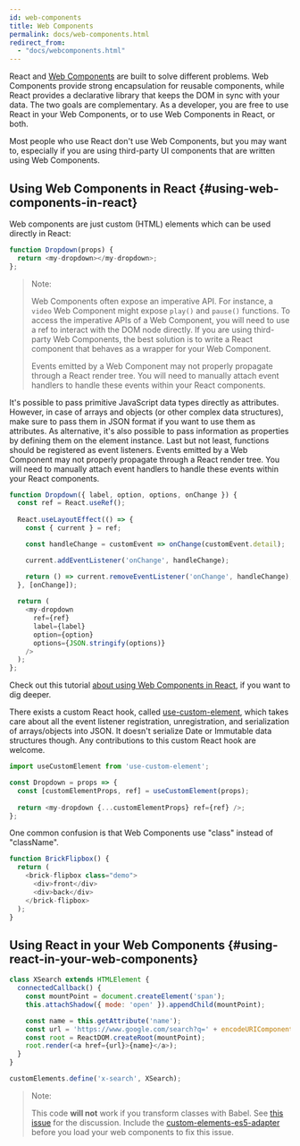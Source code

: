 ```yaml
---
id: web-components
title: Web Components
permalink: docs/web-components.html
redirect_from:
  - "docs/webcomponents.html"
---
```


React and [Web Components](https://developer.mozilla.org/en-US/docs/Web/Web_Components) are built to solve different problems.  Web Components provide strong encapsulation for reusable components, while React provides a declarative library that keeps the DOM in sync with your data. The two goals are complementary. As a developer, you are free to use React in your Web Components, or to use Web Components in React, or both.

Most people who use React don't use Web Components, but you may want to, especially if you are using third-party UI components that are written using Web Components.

## Using Web Components in React {#using-web-components-in-react}

Web components are just custom (HTML) elements which can be used directly in React:

```javascript
function Dropdown(props) {
  return <my-dropdown></my-dropdown>;
};
```

> Note:
>
> Web Components often expose an imperative API. For instance, a `video` Web Component might expose `play()` and `pause()` functions. To access the imperative APIs of a Web Component, you will need to use a ref to interact with the DOM node directly. If you are using third-party Web Components, the best solution is to write a React component that behaves as a wrapper for your Web Component.
>
> Events emitted by a Web Component may not properly propagate through a React render tree.
> You will need to manually attach event handlers to handle these events within your React components.

It's possible to pass primitive JavaScript data types directly as attributes. However, in case of arrays and objects (or other complex data structures), make sure to pass them in JSON format if you want to use them as attributes. As alternative, it's also possible to pass information as properties by defining them on the element instance. Last but not least, functions should be registered as event listeners. Events emitted by a Web Component may not properly propagate through a React render tree. You will need to manually attach event handlers to handle these events within your React components.

```javascript
function Dropdown({ label, option, options, onChange }) {
  const ref = React.useRef();
  
  React.useLayoutEffect(() => {
    const { current } = ref;

    const handleChange = customEvent => onChange(customEvent.detail);

    current.addEventListener('onChange', handleChange);

    return () => current.removeEventListener('onChange', handleChange);
  }, [onChange]);
  
  return (
    <my-dropdown
      ref={ref}
      label={label}
      option={option}
      options={JSON.stringify(options)}
    />
  );
};
```

Check out this tutorial [about using Web Components in React](https://www.robinwieruch.de/react-web-components/), if you want to dig deeper. 

There exists a custom React hook, called [use-custom-element](https://github.com/the-road-to-learn-react/use-custom-element), which takes care about all the event listener registration, unregistration, and serialization of arrays/objects into JSON. It doesn't serialize Date or Immutable data structures though. Any contributions to this custom React hook are welcome.

```javascript
import useCustomElement from 'use-custom-element';

const Dropdown = props => {
  const [customElementProps, ref] = useCustomElement(props);
  
  return <my-dropdown {...customElementProps} ref={ref} />;
};
```

One common confusion is that Web Components use "class" instead of "className".

```javascript
function BrickFlipbox() {
  return (
    <brick-flipbox class="demo">
      <div>front</div>
      <div>back</div>
    </brick-flipbox>
  );
}
```

## Using React in your Web Components {#using-react-in-your-web-components}

```javascript
class XSearch extends HTMLElement {
  connectedCallback() {
    const mountPoint = document.createElement('span');
    this.attachShadow({ mode: 'open' }).appendChild(mountPoint);

    const name = this.getAttribute('name');
    const url = 'https://www.google.com/search?q=' + encodeURIComponent(name);
    const root = ReactDOM.createRoot(mountPoint);
    root.render(<a href={url}>{name}</a>);
  }
}

customElements.define('x-search', XSearch);
```

>Note:
>
>This code **will not** work if you transform classes with Babel. See [this issue](https://github.com/w3c/webcomponents/issues/587) for the discussion.
>Include the [custom-elements-es5-adapter](https://github.com/webcomponents/polyfills/tree/master/packages/webcomponentsjs#custom-elements-es5-adapterjs) before you load your web components to fix this issue.
